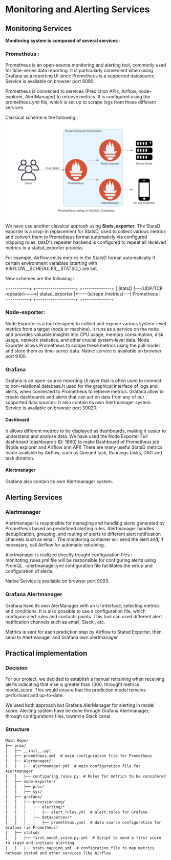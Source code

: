 # Monitoring and Alerting Services

## Monitoring Services

**Monitoring system is composed of several services** :

### Prometheus :

Prometheus is an open-source monitoring and alerting tool, commonly used for time-series data reporting. It is particularly convenient when using Grafana as a reporting UI since Prometheus is a supported datasource. Service is available on browser port 9090.

Prometheus is connected to services (Prediction APIs, Airflow, node-explorer, AlertManager) to retrieve metrics.
It is configured using the prometheus.yml file, which is set up to scrape logs from those different services

Classical scheme is the following :
![Schema classique du fonctionnement de Prometheus](images/prometheus.png)

We have use another classical approah using **Stats_exporter**. The StatsD exporter is a drop-in replacement for StatsD, used to collect various metrics and convert them to Prometheus format automaticly via configured mapping rules.
tatsD's repeater backend is configured to repeat all received metrics to a statsd_exporter process.

For example, Airflow emits metrics in the StatsD format automatically if certain environment variables (starting with AIRFLOW__SCHEDULER__STATSD_) are set.

New schemes are the following :

+----------+                         +-------------------+                        +--------------+
|  StatsD  |---(UDP/TCP repeater)--->|  statsd_exporter  |<---(scrape /metrics)---|  Prometheus  |
+----------+                         +-------------------+                        +--------------+


### Node-exporter:

Node Exporter is a tool designed to collect and expose various system-level metrics from a target (node or machine). 
It runs as a service on the node and provides valuable insights into CPU usage, memory consumption, disk usage, network statistics, and other crucial system-level data. 
Node Exporter allows Prometheus to scrape these metrics using the pull model and store them as time-series data. Native service is available on browser port 9100.

### Grafana

Grafana is an open-source reporting UI layer that is often used to connect to non-relational database.It used for the graphical interface of logs and alerts, when  connected to Prometheus to retrieve metrics.
Grafana allow to create dashboards and alerts that can act on data from any of our supported data sources.
It also contain its own Alertmanager system.
Service is available on browser port 30020.



#### Dashboard

It allows different metrics to be displayed as dashboards, making it easier to understand and analyze data.
We have used the Node Exporter Full dashboard (dashboard’s ID: 1860) to make Dashboard of Prometheus job (Node explorer and Airflow ann API)
There are many  useful StatsD metrics made available by Airflow, such as Queued task, Runnings tasks, DAG and task duration. 

#### Alertmanager

Grafana also contain its own Alertmanager system.

## Alerting Services

### Alertmanager

Alertmanager is responsible for managing and handling alerts generated by Prometheus based on predefined alerting rules. Alertmanager handles deduplication, grouping, and routing of alerts to different alert notification channels such as email.
The monitoring container will send the alert and, if necessary, call Airflow for automatic retraining.

Alertmanager is realized directly trought configuration files :
    -monitoting_rules.yml file will be responsible for configuring alerts using PromQL.
    -alertmanager.yml configuration file facilitates the setup and configuration of alerts.

Native Service is available on browser port 9093.

### Grafana Alertmanager

Grafana have its own AlerManager with an UI interface, selecting metrics and conditions. It is also possible to use a configuration file, which configure alert rules and contacts points.
This tool can used different alert notification channels such as email, Slack , etc.

Metrics is sent for each prediction step by Airflow to Statsd Exporter, then send to Alertmanager and Grafana own alertmanager


## Practical implementation

### Decision
For our project, we decided to establish a manual retraining when receiving alerts indicating that mse is greater than 1000, throught metrics model_score. This would ensure that the prediction model remains performant and up-to-date. 

We used both approach but Grafana AlerManager for alerting in model score.
Alerting system have be done through Grafana Alertmanager, through configurations files, toward a Slack canal

### Structure

```text
Main Repo/
├── prom/
│   ├── __init__.py│   
│   ├── prometheus.yml  # main configuration file for Prometheus
│   ├── Alermanager/
│   │   ├── alertmanager.yml  # main configuration file for ALertmanager
│   │   ├── configuring_rules.py  # Rules for metrics to be considered
│   ├── node-exporter/
│   │   ├── proc/
│   │   ├── sys/
│   ├── grafana/
│   │   ├── provisionning/
│   │   │   ├── alerting/*
│   │   │   │   ├── alert_rules.yml  # alert rules for Grafana
│   │   │   ├── datasources/*
│   │   │   │   ├── prometheus.yaml  # data source configuration for Grafana (ie Prometheus)
│   ├── statsd/
│   │   ├── first_model_score.py.yml  # Script to send a first score to stasd and initiate alerting
│   │   ├── stats_mapping.yml  # configration file to map metrics between statsd and other services like Airflow
```

